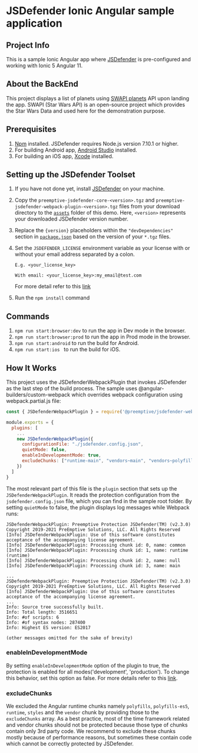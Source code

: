 # JSDefender Ionic Angular sample application

## Project Info
This is a sample Ionic Angular app where [JSDefender](https://www.preemptive.com/products/jsdefender) is pre-configured and working with Ionic 5 Angular 11.

## About the BackEnd
This project displays a list of planets using [SWAPI planets](https://swapi.dev/api/planets/?page=1) API upon landing the app. SWAPI (Star Wars API) is an open-source project which provides the Star Wars Data and used here for the demonstration purpose.

## Prerequisites
1. [Npm](https://nodejs.org/en/download/) installed. JSDefender requires Node.js version 7.10.1 or higher.
2. For building Android app, [Android Studio](https://developer.android.com/studio) installed.
3. For building an iOS app, [Xcode](https://developer.apple.com/xcode/) installed.

## Setting up the JSDefender Toolset

1. If you have not done yet, install [JSDefender](https://www.preemptive.com/products/jsdefender/downloads) on your machine.
2. Copy the `preemptive-jsdefender-core-<version>.tgz` and `preemptive-jsdefender-webpack-plugin-<version>.tgz` files from your download directory to the [`assets`](assets/) folder of this demo. Here, `<version>` represents your downloaded JSDefender version number.
3. Replace the `{version}` placeholders within the `"devDependencies"` section in [`package.json`](package.json) based on the version of your `*.tgz` files.
4. Set the `JSDEFENDER_LICENSE` environment variable as your license with or without your email address separated by a colon.
    ```
    E.g. <your_license_key>

    With email: <your_license_key>:my_email@test.com
    ```

    For more detail refer to this [link](https://www.preemptive.com/jsdefender/userguide/en/intro_licensing.html)

5. Run the `npm install` command

## Commands
1. `npm run start:browser:dev` to run the app in Dev mode in the browser.
2. `npm run start:browser:prod`  to run the app in Prod mode in the browser.
3. `npm run start:android` to run the build for Android.
4. `npm run start:ios ` to run the build for iOS.

## How It Works

This project uses the JSDefenderWebpackPlugin that invokes JSDefender as the last step of the build process. The sample uses @angular-builders/custom-webpack which overrides webpack configuration using webpack.partial.js file:

```javascript
const { JSDefenderWebpackPlugin } = require('@preemptive/jsdefender-webpack-plugin');

module.exports = {
  plugins: [
    ...
    new JSDefenderWebpackPlugin({
      configurationFile: "./jsdefender.config.json",
      quietMode: false,
      enableInDevelopmentMode: true,
      excludeChunks: ["runtime-main", "vendors~main", "vendors~polyfills-core-js", "vendors~polyfills-dom"],
    })
  ]
}
```

The most relevant part of this file is the `plugin` section that sets up the `JSDefenderWebpackPlugin`. It reads the protection configuration from the `jsdefender.config.json` file, which you can find in the sample root folder. By setting `quietMode` to false, the plugin displays log messages while Webpack runs:

```
JSDefenderWebpackPlugin: Preemptive Protection JSDefender(TM) (v2.3.0)
Copyright 2019-2021 PreEmptive Solutions, LLC. All Rights Reserved
[Info] JSDefenderWebpackPlugin: Use of this software constitutes acceptance of the accompanying license agreement.
[Info] JSDefenderWebpackPlugin: Processing chunk id: 0, name: common
[Info] JSDefenderWebpackPlugin: Processing chunk id: 1, name: runtime (runtime)
[Info] JSDefenderWebpackPlugin: Processing chunk id: 2, name: null
[Info] JSDefenderWebpackPlugin: Processing chunk id: 3, name: main

...
JSDefenderWebpackPlugin: Preemptive Protection JSDefender(TM) (v2.3.0)
Copyright 2019-2021 PreEmptive Solutions, LLC. All Rights Reserved
[Info] JSDefenderWebpackPlugin: Use of this software constitutes acceptance of the accompanying license agreement.
...
Info: Source tree successfully built.
Info: Total length: 3516651
Info: #of scripts: 6
Info: #of syntax nodes: 287400
Info: Highest ES version: ES2017

(other messages omitted for the sake of brevity)
```
### **enableInDevelopmentMode**

By setting `enableInDevelopmentMode` option of the plugin to true, the protection is enabled for all modes('development', 'production'). To change this behavior, set this option as false. For more details refer to this [link](https://www.preemptive.com/jsdefender/userguide/en/webpack_plugin.html).

### **excludeChunks**
We excluded the Angular runtime chunks namely `polyfills`, `polyfills-es5`, `runtime`, `styles` and the `vendor` chunk by providing those to the `excludeChunks` array. As a best practice, most of the time framework related and vendor chunks should not be protected because those type of chunks contain only 3rd party code. We recommend to exclude these chunks mostly because of performance reasons, but sometimes these contain code which cannot be correctly protected by JSDefender.